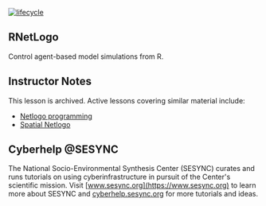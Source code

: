 [![lifecycle](https://img.shields.io/badge/lifecycle-archived-lightgrey.svg)](https://github.com/SESYNC-ci/sesync-ci.github.io/blob/master/lesson/lesson-lifecycle.md#archived)

## RNetLogo

Control agent-based model simulations from R.

## Instructor Notes

This lesson is archived. Active lessons covering similar material include:

* [Netlogo programming](https://github.com/sesync-ci/netlogo-programming-lesson)
* [Spatial Netlogo](https://github.com/sesync-ci/gis-abm-lesson)

## Cyberhelp @SESYNC

The National Socio-Environmental Synthesis Center (SESYNC) curates and runs
tutorials on using cyberinfrastructure in pursuit of the Center's scientific
mission. Visit [www.sesync.org](https://www.sesync.org) to learn more about
SESYNC and [cyberhelp.sesync.org](https://cyberhelp.sesync.org) for more
tutorials and ideas.
